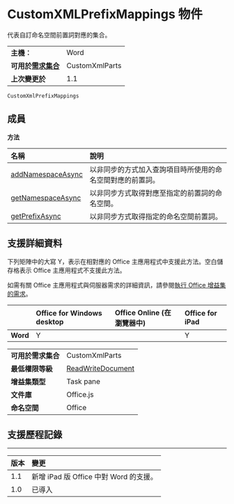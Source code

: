 
# CustomXMLPrefixMappings 物件
代表自訂命名空間前置詞對應的集合。

|||
|:-----|:-----|
|**主機︰**|Word|
|**可用於[需求集合](../../docs/overview/specify-office-hosts-and-api-requirements.md)**|CustomXmlParts|
|**上次變更於**|1.1|

```
CustomXmlPrefixMappings
```


## 成員


**方法**


|**名稱**|**說明**|
|:-----|:-----|
|[addNamespaceAsync](../../reference/shared/customxmlprefixmappings.addnamespaceasync.md)|以非同步的方式加入查詢項目時所使用的命名空間對應的前置詞。|
|[getNamespaceAsync](../../reference/shared/customxmlprefixmappings.getnamespaceasync.md)|以非同步方式取得對應至指定的前置詞的命名空間。|
|[getPrefixAsync](../../reference/shared/customxmlprefixmappings.getprefixasync.md)|以非同步方式取得指定的命名空間前置詞。|

## 支援詳細資料


下列矩陣中的大寫 Y，表示在相對應的 Office 主應用程式中支援此方法。空白儲存格表示 Office 主應用程式不支援此方法。

如需有關 Office 主應用程式與伺服器需求的詳細資訊，請參閱[執行 Office 增益集的需求](../../docs/overview/requirements-for-running-office-add-ins.md)。


||**Office for Windows desktop**|**Office Online (在瀏覽器中)**|**Office for iPad**|
|:-----|:-----|:-----|:-----|
|**Word**|Y||Y|

|||
|:-----|:-----|
|**可用於需求集合**|CustomXmlParts|
|**最低權限等級**|[ReadWriteDocument](../../docs/develop/requesting-permissions-for-api-use-in-content-and-task-pane-add-ins.md)|
|**增益集類型**|Task pane|
|**文件庫**|Office.js|
|**命名空間**|Office|

## 支援歷程記錄



****


|**版本**|**變更**|
|:-----|:-----|
|1.1|新增 iPad 版 Office 中對 Word 的支援。|
|1.0|已導入|
